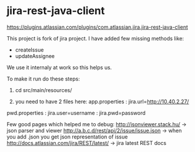 jira-rest-java-client
=====================

https://plugins.atlassian.com/plugins/com.atlassian.jira.jira-rest-java-client


This project is fork of jira project. 
I have added few missing methods like: 
* createIssue
* updateAssignee

We use it internaly at work so this helps us. 

To make it run do these steps: 

1) cd src/main/resources/

2) you need to have 2 files here: 
app.properties 
: jira.url=http://10.40.2.27/

pwd.properties
: jira.user=username
: jira.pwd=password


Few good pages which helped me to debug: 
http://jsonviewer.stack.hu/   -> json parser and viewer
http://a.b.c.d/rest/api/2/issue/issue.json    -> when you add .json you get json representation of issue
http://docs.atlassian.com/jira/REST/latest/   -> jira latest REST docs
